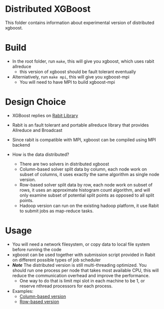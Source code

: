 Distributed XGBoost
======
This folder contains information about experimental version of distributed xgboost.

Build
=====
* In the root folder, run ```make```, this will give you xgboost, which uses rabit allreduce
  - this version of xgboost should be fault tolerant eventually
* Alterniatively, run ```make mpi```, this will give you xgboost-mpi
  - You will need to have MPI to build xgboost-mpi

Design Choice
=====
* XGBoost replies on [Rabit Library](https://github.com/tqchen/rabit)
* Rabit is an fault tolerant and portable allreduce library that provides Allreduce and Broadcast
* Since rabit is compatible with MPI, xgboost can be compiled using MPI backend

* How is the data distributed?
  - There are two solvers in distributed xgboost
  - Column-based solver split data by column, each node work on subset of columns, 
    it uses exactly the same algorithm as single node version.
  - Row-based solver split data by row, each node work on subset of rows,
    it uses an approximate histogram count algorithm, and will only examine subset of 
    potential split points as opposed to all split points.
  - Hadoop version can run on the existing hadoop platform,
    it use Rabit to submit jobs as map-reduce tasks.

Usage
====
* You will need a network filesystem, or copy data to local file system before running the code
* xgboost can be used together with submission script provided in Rabit on different possible types of job scheduler
* ***Note*** The distributed version is still multi-threading optimized.
    You should run one process per node that takes most available CPU,
    this will reduce the communication overhead and improve the performance.
   - One way to do that is limit mpi slot in each machine to be 1, or reserve nthread processors for each process.
* Examples:
  - [Column-based version](col-split)
  - [Row-based version](row-split)

